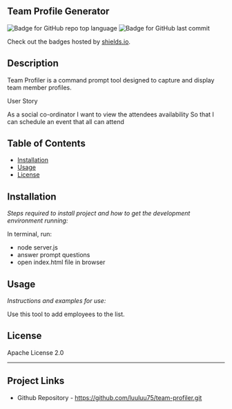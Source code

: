 ## Team Profile Generator

   ![Badge for GitHub repo top language](https://img.shields.io/github/languages/top/luuluu75/team-profiler?style=flat&logo=appveyor) ![Badge for GitHub last commit](https://img.shields.io/github/last-commit/luuluu75/tean-profiler?style=flat&logo=appveyor)
   
   Check out the badges hosted by [shields.io](https://shields.io/).
   
   
   ## Description 
   Team Profiler is a command prompt tool designed to capture and display team member profiles. 
 
   User Story
   
   As a social co-ordinator
   I want to view the attendees availability
   So that I can schedule an event that all can attend

   ## Table of Contents
   * [Installation](#installation)
   * [Usage](#usage)
   * [License](#license)
   
   ## Installation
   
   *Steps required to install project and how to get the development environment running:*
   
   In terminal, run:
   * node server.js
   * answer prompt questions
   * open index.html file in browser
    
   
   ## Usage 
   
   *Instructions and examples for use:*
   
   Use this tool to add employees to the list.
   
   ## License
   
   Apache License 2.0
   
   ---

   ## Project Links

   * Github Repository - https://github.com/luuluu75/team-profiler.git
